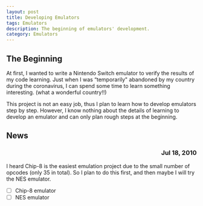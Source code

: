 ```yaml
---
layout: post
title: Developing Emulators
tags: Emulators
description: The beginning of emulators' development.
category: Emulators
---
```


## The Beginning

At first, I wanted to write a Nintendo Switch emulator to verify the results of my code learning. Just when I was “temporarily" abandoned by my country during the coronavirus, I can spend some time to learn something interesting. (what a wonderful country!!)

This project is not an easy job, thus I plan to learn how to develop emulators step by step. However, I know nothing about the details of learning to develop an emulator and can only plan rough steps at the beginning.



## News

<h3 style="text-align: right">Jul 18, 2010</h3>

I heard Chip-8 is the easiest emulation project due to the small number of opcodes (only 35 in total). So I plan to do this first, and then maybe I will try the NES emulator.

- [ ] Chip-8 emulator
- [ ] NES emulator